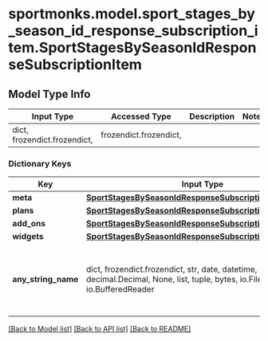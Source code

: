 # sportmonks.model.sport_stages_by_season_id_response_subscription_item.SportStagesBySeasonIdResponseSubscriptionItem

## Model Type Info
Input Type | Accessed Type | Description | Notes
------------ | ------------- | ------------- | -------------
dict, frozendict.frozendict,  | frozendict.frozendict,  |  | 

### Dictionary Keys
Key | Input Type | Accessed Type | Description | Notes
------------ | ------------- | ------------- | ------------- | -------------
**meta** | [**SportStagesBySeasonIdResponseSubscriptionItemMeta**](SportStagesBySeasonIdResponseSubscriptionItemMeta.md) | [**SportStagesBySeasonIdResponseSubscriptionItemMeta**](SportStagesBySeasonIdResponseSubscriptionItemMeta.md) |  | [optional] 
**plans** | [**SportStagesBySeasonIdResponseSubscriptionItemPlans**](SportStagesBySeasonIdResponseSubscriptionItemPlans.md) | [**SportStagesBySeasonIdResponseSubscriptionItemPlans**](SportStagesBySeasonIdResponseSubscriptionItemPlans.md) |  | [optional] 
**add_ons** | [**SportStagesBySeasonIdResponseSubscriptionItemAddOns**](SportStagesBySeasonIdResponseSubscriptionItemAddOns.md) | [**SportStagesBySeasonIdResponseSubscriptionItemAddOns**](SportStagesBySeasonIdResponseSubscriptionItemAddOns.md) |  | [optional] 
**widgets** | [**SportStagesBySeasonIdResponseSubscriptionItemWidgets**](SportStagesBySeasonIdResponseSubscriptionItemWidgets.md) | [**SportStagesBySeasonIdResponseSubscriptionItemWidgets**](SportStagesBySeasonIdResponseSubscriptionItemWidgets.md) |  | [optional] 
**any_string_name** | dict, frozendict.frozendict, str, date, datetime, int, float, bool, decimal.Decimal, None, list, tuple, bytes, io.FileIO, io.BufferedReader | frozendict.frozendict, str, BoolClass, decimal.Decimal, NoneClass, tuple, bytes, FileIO | any string name can be used but the value must be the correct type | [optional]

[[Back to Model list]](../../README.md#documentation-for-models) [[Back to API list]](../../README.md#documentation-for-api-endpoints) [[Back to README]](../../README.md)

